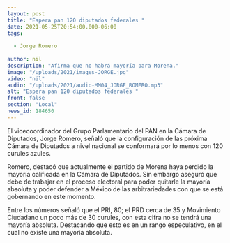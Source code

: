 ```yaml
---
layout: post
title: "Espera pan 120 diputados federales "
date: 2021-05-25T20:54:00.000-06:00
tags:
  
  - Jorge Romero
  
author: nil
description: "Afirma que no habrá mayoría para Morena."
image: "/uploads/2021/images-JORGE.jpg"
video: "nil"
audio: "/uploads/2021/audio-MM04_JORGE_ROMERO.mp3"
alt: "Espera pan 120 diputados federales "
front: false
section: "Local"
news_id: 184650
---
```


El vicecoordinador del Grupo Parlamentario del PAN en la Cámara de Diputados, Jorge Romero, señaló que la configuración de las próxima Cámara de Diputados a nivel nacional se conformará por lo menos con 120 curules azules.

Romero, destacó que actualmente el partido de Morena haya perdido la mayoría calificada en la Cámara de Diputados. Sin embargo aseguró que debe de trabajar en el proceso electoral para poder quitarle la mayoría absoluta y poder defender a México de las arbitrariedades con que se está gobernando en este momento.

Entre los números señaló que el PRI, 80; el PRD cerca de 35 y Movimiento Ciudadano un poco más de 30 curules, con esta cifra no se tendrá una mayoría absoluta. Destacando que esto es en un rango especulativo, en el cual no existe una mayoría absoluta.
